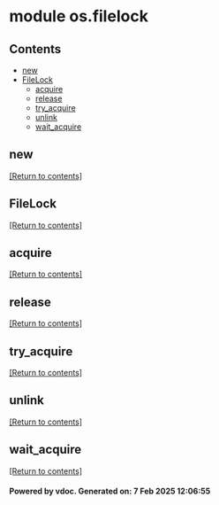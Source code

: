 # module os.filelock


## Contents
- [new](#new)
- [FileLock](#FileLock)
  - [acquire](#acquire)
  - [release](#release)
  - [try_acquire](#try_acquire)
  - [unlink](#unlink)
  - [wait_acquire](#wait_acquire)

## new
[[Return to contents]](#Contents)

## FileLock
[[Return to contents]](#Contents)

## acquire
[[Return to contents]](#Contents)

## release
[[Return to contents]](#Contents)

## try_acquire
[[Return to contents]](#Contents)

## unlink
[[Return to contents]](#Contents)

## wait_acquire
[[Return to contents]](#Contents)

#### Powered by vdoc. Generated on: 7 Feb 2025 12:06:55
